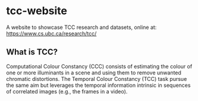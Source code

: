 # tcc-website
A website to showcase TCC research and datasets, online at: https://www.cs.ubc.ca/research/tcc/

## What is TCC?

Computational Colour Constancy (CCC) consists of estimating the colour of one or more illuminants in a scene and using them to remove unwanted chromatic distortions. The Temporal Colour Constancy (TCC) task pursue the same aim but leverages the temporal information intrinsic in sequences of correlated images (e.g., the frames in a video).
